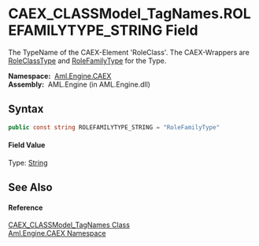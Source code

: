 CAEX_CLASSModel_TagNames.ROLEFAMILYTYPE_STRING Field
====================================================
The TypeName of the CAEX-Element 'RoleClass'. The CAEX-Wrappers are [RoleClassType][1] and [RoleFamilyType][2] for the Type.

  **Namespace:**  [Aml.Engine.CAEX][3]  
  **Assembly:**  AML.Engine (in AML.Engine.dll)

Syntax
------

```csharp
public const string ROLEFAMILYTYPE_STRING = "RoleFamilyType"
```

#### Field Value
Type: [String][4]

See Also
--------

#### Reference
[CAEX_CLASSModel_TagNames Class][5]  
[Aml.Engine.CAEX Namespace][3]  

[1]: ../RoleClassType/README.md
[2]: ../RoleFamilyType/README.md
[3]: ../README.md
[4]: https://docs.microsoft.com/dotnet/api/system.string
[5]: README.md
[6]: https://www.automationml.org
[7]: ../../icons/logoShade.png